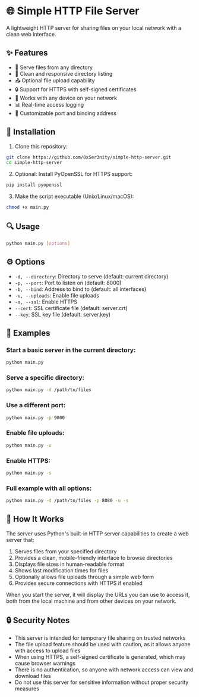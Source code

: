 # 🌐 Simple HTTP File Server

A lightweight HTTP server for sharing files on your local network with a clean web interface.

## ✨ Features

- 📂 Serve files from any directory
- 🔄 Clean and responsive directory listing
- 📤 Optional file upload capability
- 🔒 Support for HTTPS with self-signed certificates
- 📱 Works with any device on your network
- 📊 Real-time access logging
- 🔧 Customizable port and binding address

## 🚀 Installation

1. Clone this repository:
```bash
git clone https://github.com/0xSer3nity/simple-http-server.git
cd simple-http-server
```

2. Optional: Install PyOpenSSL for HTTPS support:
```bash
pip install pyopenssl
```

3. Make the script executable (Unix/Linux/macOS):
```bash
chmod +x main.py
```

## 🔍 Usage

```bash
python main.py [options]
```

## ⚙️ Options

- `-d, --directory`: Directory to serve (default: current directory)
- `-p, --port`: Port to listen on (default: 8000)
- `-b, --bind`: Address to bind to (default: all interfaces)
- `-u, --uploads`: Enable file uploads
- `-s, --ssl`: Enable HTTPS
- `--cert`: SSL certificate file (default: server.crt)
- `--key`: SSL key file (default: server.key)

## 📝 Examples

### Start a basic server in the current directory:
```bash
python main.py
```

### Serve a specific directory:
```bash
python main.py -d /path/to/files
```

### Use a different port:
```bash
python main.py -p 9000
```

### Enable file uploads:
```bash
python main.py -u
```

### Enable HTTPS:
```bash
python main.py -s
```

### Full example with all options:
```bash
python main.py -d /path/to/files -p 8080 -u -s
```

## 🔄 How It Works

The server uses Python's built-in HTTP server capabilities to create a web server that:

1. Serves files from your specified directory
2. Provides a clean, mobile-friendly interface to browse directories
3. Displays file sizes in human-readable format
4. Shows last modification times for files
5. Optionally allows file uploads through a simple web form
6. Provides secure connections with HTTPS if enabled

When you start the server, it will display the URLs you can use to access it, both from the local machine and from other devices on your network.

## 🔒 Security Notes

- This server is intended for temporary file sharing on trusted networks
- The file upload feature should be used with caution, as it allows anyone with access to upload files
- When using HTTPS, a self-signed certificate is generated, which may cause browser warnings
- There is no authentication, so anyone with network access can view and download files
- Do not use this server for sensitive information without proper security measures

